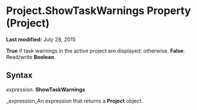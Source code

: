 
# Project.ShowTaskWarnings Property (Project)

 **Last modified:** July 28, 2015

 **True** if task warnings in the active project are displayed; otherwise, **False**. Read/write  **Boolean**.

## Syntax

 _expression_. **ShowTaskWarnings**

 _expression_An expression that returns a  **Project** object.

